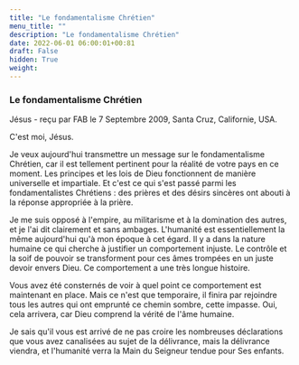```yaml
---
title: "Le fondamentalisme Chrétien"
menu_title: ""
description: "Le fondamentalisme Chrétien"
date: 2022-06-01 06:00:01+00:81
draft: False
hidden: True
weight:
---
```

### Le fondamentalisme Chrétien

Jésus - reçu par FAB le 7 Septembre 2009, Santa Cruz, Californie, USA.

C'est moi, Jésus.

Je veux aujourd'hui transmettre un message sur le fondamentalisme Chrétien, car il est tellement pertinent pour la réalité de votre pays en ce moment. Les principes et les lois de Dieu fonctionnent de manière universelle et impartiale. Et c'est ce qui s'est passé parmi les fondamentalistes Chrétiens : des prières et des désirs sincères ont abouti à la réponse appropriée à la prière.

Je me suis opposé à l'empire, au militarisme et à la domination des autres, et je l'ai dit clairement et sans ambages. L'humanité est essentiellement la même aujourd'hui qu'à mon époque à cet égard. Il y a dans la nature humaine ce qui cherche à justifier un comportement injuste. Le contrôle et la soif de pouvoir se transforment pour ces âmes trompées en un juste devoir envers Dieu. Ce comportement a une très longue histoire.

Vous avez été consternés de voir à quel point ce comportement est maintenant en place. Mais ce n'est que temporaire, il finira par rejoindre tous les autres qui ont emprunté ce chemin sombre, cette impasse. Oui, cela arrivera, car Dieu comprend la vérité de l'âme humaine.

Je sais qu'il vous est arrivé de ne pas croire les nombreuses déclarations que vous avez canalisées au sujet de la délivrance, mais la délivrance viendra, et l'humanité verra la Main du Seigneur tendue pour Ses enfants.
